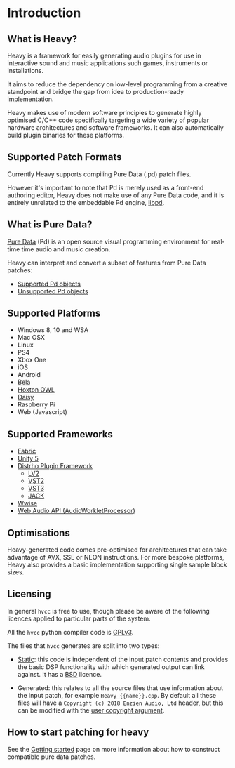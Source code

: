 # Introduction

## What is Heavy?
Heavy is a framework for easily generating audio plugins for use in interactive sound and music applications such games, instruments or installations.

It aims to reduce the dependency on low-level programming from a creative standpoint and bridge the gap from idea to production-ready implementation.

Heavy makes use of modern software principles to generate highly optimised C/C++ code specifically targeting a wide variety of popular hardware architectures and software frameworks. It can also automatically build plugin binaries for these platforms.

## Supported Patch Formats

Currently Heavy supports compiling Pure Data (.pd) patch files.

However it's important to note that Pd is merely used as a front-end authoring editor, Heavy does not make use of any Pure Data code, and it is entirely unrelated to the embeddable Pd engine, [libpd](https://github.com/libpd/libpd).

## What is Pure Data?
[Pure Data](http://msp.ucsd.edu/software.html) (Pd) is an open source visual programming environment for real-time time audio and music creation.

Heavy can interpret and convert a subset of features from Pure Data patches:

* [Supported Pd objects](09.supported_vanilla_objects.md)
* [Unsupported Pd objects](10.unsupported_vanilla_objects.md)

## Supported Platforms
* Windows 8, 10 and WSA
* Mac OSX
* Linux
* PS4
* Xbox One
* iOS
* Android
* [Bela](http://bela.io)
* [Hoxton OWL](https://www.rebeltech.org/product/owl-modular/)
* [Daisy](https://www.electro-smith.com/daisy)
* Raspberry Pi
* Web (Javascript)

## Supported Frameworks
* [Fabric](http://www.tazman-audio.co.uk)
* [Unity 5](https://unity3d.com)
* [Distrho Plugin Framework](https://distrho.github.io/DPF)
    * [LV2](https://lv2plug.in)
    * [VST2](https://www.steinberg.net/technology/)
    * [VST3](https://www.steinberg.net/technology/)
    * [JACK](https://jackaudio.org)
* [Wwise](https://www.audiokinetic.com)
* [Web Audio API (AudioWorkletProcessor)](https://developer.mozilla.org/en-US/docs/Web/API/AudioWorkletProcessor)

## Optimisations
Heavy-generated code comes pre-optimised for architectures that can take advantage of AVX, SSE or NEON instructions. For more bespoke platforms, Heavy also provides a basic implementation supporting single sample block sizes.

## Licensing

In general `hvcc` is free to use, though please be aware of the following licences applied to particular parts of the system.

All the `hvcc` python compiler code is [GPLv3](https://github.com/Wasted-Audio/hvcc/blob/master/LICENSE).

The files that `hvcc` generates are split into two types:

* [Static](https://github.com/Wasted-Audio/hvcc/tree/master/hvcc/generators/ir2c/static): this code is independent of the input patch contents and provides the basic DSP functionality with which generated output can link against. It has a [BSD](https://github.com/Wasted-Audio/hvcc/blob/master/hvcc/generators/ir2c/static/HeavyContext.hpp#L2) licence.

* Generated: this relates to all the source files that use information about the input patch, for example `Heavy_{{name}}.cpp`. By default all these files will have a `Copyright (c) 2018 Enzien Audio, Ltd` header, but this can be modified with the [user copyright argument](../README.md#--copyright-user-copyright).

## How to start patching for heavy

See the [Getting started](02.getting_started.md)  page on more information about how to construct compatible pure data patches.
